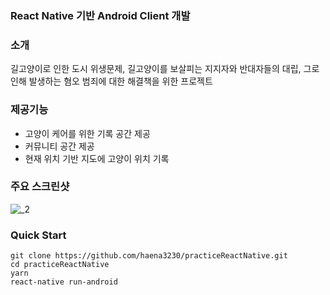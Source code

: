 ### React Native 기반 Android Client 개발

### 소개
길고양이로 인한 도시 위생문제, 길고양이를 보살피는 지지자와 반대자들의 대립, 그로 인해 발생하는 혐오 범죄에 대한 해결책을 위한 프로젝트

### 제공기능
- 고양이 케어를 위한 기록 공간 제공
- 커뮤니티 공간 제공
- 현재 위치 기반 지도에 고양이 위치 기록

### 주요 스크린샷
![_2](https://user-images.githubusercontent.com/57908055/114489074-77b99d00-9c4d-11eb-8d77-f0da236dd9ed.png)

### Quick Start
```
git clone https://github.com/haena3230/practiceReactNative.git
cd practiceReactNative
yarn 
react-native run-android
```
